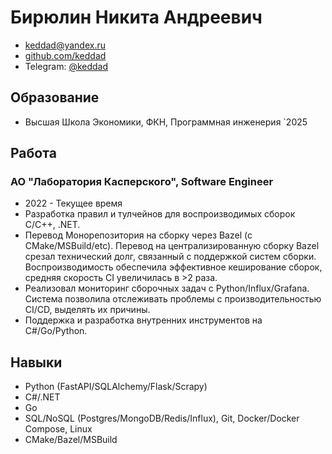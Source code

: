 # Бирюлин Никита Андреевич

* keddad@yandex.ru
* [github.com/keddad](https://github.com/keddad)
* Telegram: [@keddad](https://t.me/keddad)

## Образование
* Высшая Школа Экономики, ФКН, Программная инженерия `2025

## Работа
### АО "Лаборатория Касперского", Software Engineer
* 2022 - Текущее время
* Разработка правил и тулчейнов для воспроизводимых сборок C/C++, .NET.
*   Перевод Монорепозитория на сборку через Bazel (с CMake/MSBuild/etc).
    Перевод на централизированную сборку Bazel срезал технический долг, связанный с поддержкой систем сборки.
    Воспроизводимость обеспечила эффективное кеширование сборок, средняя скорость CI увеличилась в >2 раза.
*   Реализовал мониторинг сборочных задач с Python/Influx/Grafana.
    Система позволила отслеживать проблемы с производительностью CI/CD, выделять их причины.
* Поддержка и разработка внутренних инструментов на C#/Go/Python.


## Навыки
* Python (FastAPI/SQLAlchemy/Flask/Scrapy)
* C#/.NET
* Go
* SQL/NoSQL (Postgres/MongoDB/Redis/Influx), Git, Docker/Docker Compose, Linux
* CMake/Bazel/MSBuild


